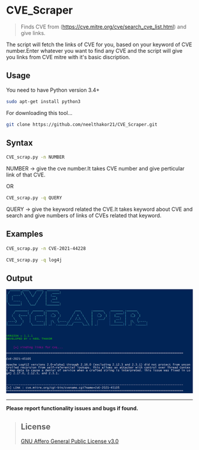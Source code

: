 # CVE_Scraper

> Finds CVE from (https://cve.mitre.org/cve/search_cve_list.html) and give links.

The script will fetch the links of CVE for you, based on your keyword of CVE number.Enter whatever you want to find any CVE and the script will give you links from CVE mitre with it's basic discription.

## Usage

You need to have Python version 3.4+

```bash
sudo apt-get install python3
```

For downloading this tool...

```bash
git clone https://github.com/neelthakor21/CVE_Scraper.git
```

## Syntax

```bash
CVE_scrap.py -n NUMBER
```
NUMBER -> give the cve number.It takes CVE number and give perticular link of that CVE.

OR

```bash
CVE_scrap.py -q QUERY
```
QUERY -> give the keyword related the CVE.It takes keyword about CVE and search and give numbers of links of CVEs related that keyword.

## Examples

```bash
CVE_scrap.py -n CVE-2021-44228
```
```bash
CVE_scrap.py -q log4j
```

## Output

![CVE_scrap output](cve_scraper.png)

----------------------------------------------------------------------------------------------------------------------------------------------------------------------
**Please report functionality issues and bugs if found.**  
> ## License
> [GNU Affero General Public License v3.0](https://www.gnu.org/licenses/agpl-3.0.en.html)
